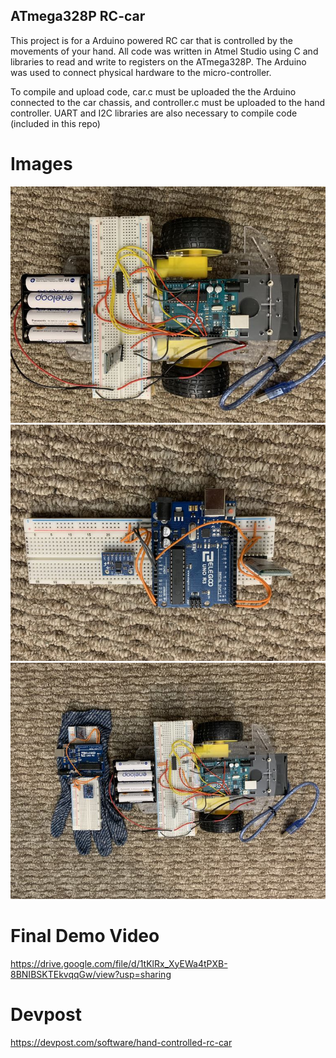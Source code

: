 ## ATmega328P RC-car

This project is for a Arduino powered RC car that is controlled by the movements of your hand. All code was written in Atmel Studio using C and libraries to read and write to registers on the ATmega328P. The Arduino was used to connect physical hardware to the micro-controller.

To compile and upload code, car.c must be uploaded the the Arduino connected to the car chassis, and controller.c must be uploaded to the hand controller. UART and I2C libraries are also necessary to compile code (included in this repo)

# Images
<img src="https://github.com/anujkpatty/RC-car/blob/main/car.jpeg"/>
<img src="https://github.com/anujkpatty/RC-car/blob/main/remote.jpeg"/>
<img src="https://github.com/anujkpatty/RC-car/blob/main/carandremote.jpeg"/>


# Final Demo Video
https://drive.google.com/file/d/1tKlRx_XyEWa4tPXB-8BNIBSKTEkvqqGw/view?usp=sharing

# Devpost
https://devpost.com/software/hand-controlled-rc-car
